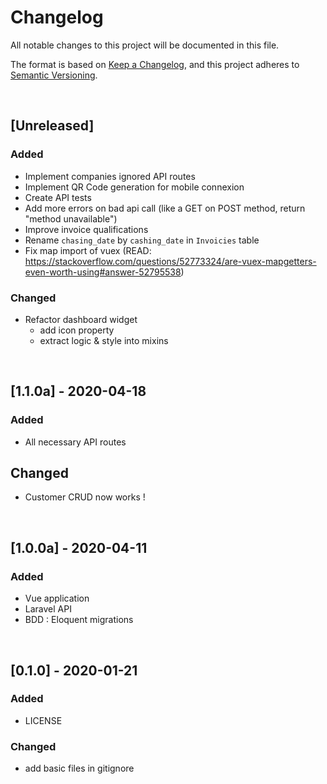 <!-- markdownlint-disable MD012 MD022 MD024 -->
# Changelog
All notable changes to this project will be documented in this file.

The format is based on [Keep a Changelog](https://keepachangelog.com/en/1.0.0/),
and this project adheres to [Semantic Versioning](https://semver.org/spec/v2.0.0.html).



&nbsp; <!-- break line -->


## [Unreleased]

### Added

- Implement companies ignored API routes
- Implement QR Code generation for mobile connexion
- Create API tests
- Add more errors on bad api call (like a GET on POST method, return "method unavailable")
- Improve invoice qualifications
- Rename `chasing_date` by `cashing_date` in `Invoicies` table
- Fix map import of vuex (READ: <https://stackoverflow.com/questions/52773324/are-vuex-mapgetters-even-worth-using#answer-52795538>)

### Changed

- Refactor dashboard widget
    - add icon property
    - extract logic & style into mixins


&nbsp; <!-- break line -->



## [1.1.0a] - 2020-04-18

### Added

- All necessary API routes


## Changed

- Customer CRUD now works !


&nbsp; <!-- break line -->


## [1.0.0a] - 2020-04-11

### Added

- Vue application
- Laravel API
- BDD : Eloquent migrations


&nbsp; <!-- break line -->


## [0.1.0] - 2020-01-21

### Added

- LICENSE

### Changed

- add basic files in gitignore
